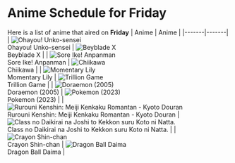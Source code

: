 # Anime Schedule for Friday
Here is a list of anime that aired on **Friday** 
| Anime | Anime |
|-------|-------|
| ![Ohayou! Unko-sensei](https://cdn.myanimelist.net/images/anime/1244/144510.webp)<br>Ohayou! Unko-sensei | ![Beyblade X](https://cdn.myanimelist.net/images/anime/1394/145458.webp)<br>Beyblade X |
| ![Sore Ike! Anpanman](https://cdn.myanimelist.net/images/anime/1902/111797.webp)<br>Sore Ike! Anpanman | ![Chiikawa](https://cdn.myanimelist.net/images/anime/1783/121944.webp)<br>Chiikawa |
| ![Momentary Lily](https://cdn.myanimelist.net/images/anime/1107/143656.webp)<br>Momentary Lily | ![Trillion Game](https://cdn.myanimelist.net/images/anime/1081/147379.webp)<br>Trillion Game |
| ![Doraemon (2005)](https://cdn.myanimelist.net/images/anime/6/23935.webp)<br>Doraemon (2005) | ![Pokemon (2023)](https://cdn.myanimelist.net/images/anime/1703/137216.webp)<br>Pokemon (2023) |
| ![Rurouni Kenshin: Meiji Kenkaku Romantan - Kyoto Douran](https://cdn.myanimelist.net/images/anime/1314/145530.webp)<br>Rurouni Kenshin: Meiji Kenkaku Romantan - Kyoto Douran | ![Class no Daikirai na Joshi to Kekkon suru Koto ni Natta.](https://cdn.myanimelist.net/images/anime/1775/147330.webp)<br>Class no Daikirai na Joshi to Kekkon suru Koto ni Natta. |
| ![Crayon Shin-chan](https://cdn.myanimelist.net/images/anime/10/59897.webp)<br>Crayon Shin-chan | ![Dragon Ball Daima](https://cdn.myanimelist.net/images/anime/1723/145231.webp)<br>Dragon Ball Daima |
